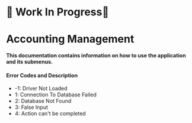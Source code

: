 # 🚧 Work In Progress🚧

# Accounting Management

**This documentation contains information on how to use the application and its submenus.**

#### Error Codes and Description
- -1: Driver Not Loaded
- 1: Connection To Database Failed
- 2: Database Not Found
- 3: False Input
- 4: Action can't be completed